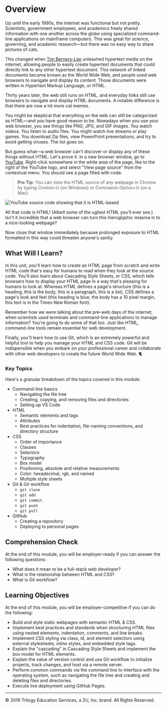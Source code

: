 Overview
===
Up until the early 1990s, the internet was functional but not pretty. Scientists, government
employees, and academics freely shared information with one another across the globe using
specialized command-line applications on mainframe computers. This was great for science, 
governing, and academic research—but there was no easy way to share pictures of cats. 

This changed when [Tim Berners-Lee](https://www.w3.org/People/Berners-Lee/) unleashed hypertext  media on the internet, allowing people to easily create hypertext documents that could directly
link to any other hypertext document. This network of linked documents became known as the World
Wide Web, and people used web browsers to navigate and display its content. Those documents 
were written in Hypertext Markup Language, or HTML. 

Thirty years later, the web still runs on HTML,
and everyday folks still use browsers to navigate and display HTML documents. A notable difference
is that there are now a lot more cat memes.
 
You might be skeptical that everything on the web can still be categorized as HTML—and you have good reason to be. Nowadays when you use your web browser, you see things like PNG, JPG, and GIF images. You watch videos. You listen to audio files. You might watch live streams or play games. You download Zip files, view PowerPoint 
presentations, and try to avoid getting viruses. The list goes on. 

But guess what—a web browser can't discover or display any of these things without HTML. Let's prove it. In a new browser window, go to [YouTube](https://www.youtube.com/). 
Right-click somewhere in the white 
area of the page, like to the right of the YouTube logo, and select "View page source" from
the contextual menu. You should see a page filled with code.

> **Pro Tip:** You can view the HTML source of any webpage in Chrome by typing Control+U (on Windows) or Command+Option+U (on a Mac).

<img src="assets/youtube_html_source.png" alt="YouTube source code showing that it is HTML-based" />

All that code is HTML! (Albeit some of the ugliest HTML you'll ever see.) Isn't it incredible that
a web browser can turn this hieroglyphic miasma in to a nice-looking webpage? 

Now close that window immediately because prolonged exposure to HTML formatted in this way could threaten anyone's sanity.

## What Will I Learn? 

In this unit, you'll learn how to create an HTML page from scratch and write HTML code that's easy for humans to read when they look at the source code. You'll also learn about Cascading Style Sheets, or CSS, which tells browsers how to display your HTML page in a
way that's pleasing for humans to look at. Whereas HTML defines a page's structure (this is a heading, this is the body, this is a paragraph, this is a list), CSS defines a page's look and feel (this heading is blue, the body has a 10 pixel margin, this text is in the Times New Roman font).

Remember how we were talking about the pre-web days of the internet, when scientists used terminals and command-line applications to manage information? You're going to do some of that too. Just like HTML, command-line tools remain essential for web development.

Finally, you'll learn how to use Git, which is an extremely powerful and helpful tool to help you manage your HTML and CSS code. Git will be indispensible when you embark on your professional career and collaborate with other web developers to create the future World Wide Web. 🐈

### Key Topics

Here's a granular breakdown of the topics covered in this module: 
* Command-line basics
  * Navigating the file tree
  * Creating, copying, and removing files and directories
  * Setting up VS Code
* HTML
  * Semantic elements and tags
  * Attributes
  * Best practices for indentation, file-naming conventions, and directory structure
* CSS
  * Order of importance
  * Classes
  * Selectors
  * Typography
  * Box model
  * Positioning, absolute and relative measurements
  * Color: hexadecimal, rgb, and named
  * Multiple style sheets
* Git & Git workflow
  * `git clone`
  * `git add`
  * `git commit`
  * `git push`
  * `git pull`
* GitHub
  * Creating a repository
  * Deploying to personal pages

## Comprehension Check
At the end of this module, you will be employer-ready if you can answer the following questions:
* What does it mean to be a full-stack web developer?
* What is the relationship between HTML and CSS?
* What is Git workflow?

## Learning Objectives
At the end of this module, you will be employer-competitive if you can do the following:
* Build and style static webpages with semantic HTML & CSS.
* Implement best practices and standards when structuring HTML files using nested elements, indentation, comments, and line breaks.
* Implement CSS styling via class, id, and element selectors using external stylesheets, inline styles, and embedded style tags.
* Explain the "cascading" in Cascading Style Sheets and implement the box model for HTML elements.
* Explain the value of version control and use Git workflow to initialize projects, track changes, and host via a remote server.
* Perform common commands via the command line to interface with the operating system, such as navigating the file tree and creating and deleting files and directories.
* Execute live deployment using GitHub Pages.

---
© 2019 Trilogy Education Services, a 2U, Inc. brand. All Rights Reserved.
